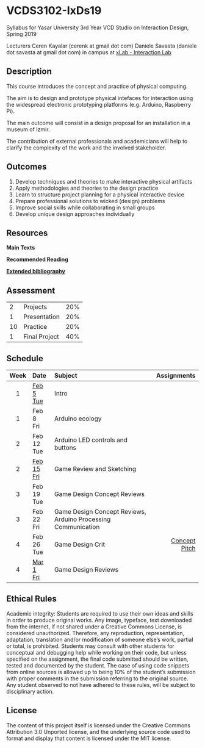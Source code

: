 # VCDS3102-IxDs19
Syllabus for Yasar University 3rd Year VCD Studio on Interaction Design, Spring 2019

Lecturers
Ceren Kayalar (cerenk at gmail dot com)
Daniele Savasta (daniele dot savasta at gmail dot com)
in campus at [xLab - Interaction Lab](http://xlab.yasar.edu.tr)

## Description
This course introduces the concept and practice of physical computing.

The aim is to design and prototype physical intefaces for interaction using the widespread electronic prototyping platforms (e.g. Arduino, Raspberry Pi).

The main outcome will consist in a design proposal for an installation in a museum of Izmir.

The contribution of external professionals and academicians will help to clarify the complexity of the work and the involved stakeholder.

## Outcomes
1. Develop techniques and theories to make interactive physical artifacts
2. Apply methodologies and theories to the design practice
3. Learn to structure project planning for a physical interactive device
4. Prepare professional solutions to wicked (design) problems
5. Improve social skills while collaborating in small groups
6. Develop unique design approaches individually

## Resources

**Main Texts**


**Recommended Reading**

[**Extended bibliography**](https://github.com/ixd-izmir/ixd3101f18/blob/master/extendedBibliography.md)

## Assessment

| | | |
|-|-|-|
|2| Projects |20%|
|1| Presentation |20%|
|10| Practice |20%|
|1| Final Project |40%|


## Schedule

| Week | Date | Subject | Assignments |
|:---:|:-------------|:-------------| -----:|
| 1 | [Feb 5<br>Tue](https://github.com/ixd-izmir/ixd3101f18/blob/master/daily/feb5tue.md) | Intro | |
| 1 | Feb 8<br>Fri | Arduino ecology | |
| 2 | Feb 12<br>Tue | Arduino LED controls and buttons | |
| 2 | [Feb 15<br>Fri ](https://github.com/ixd-izmir/ixd3101f18/blob/master/daily/feb15fri.md) | Game Review and Sketching | |
| 3 | Feb 19<br>Tue | Game Design Concept Reviews |  |
| 3 | Feb 22<br>Fri | Game Design Concept Reviews, Arduino Processing Communication |  |
| 4 | Feb 26<br>Tue | Game Design Crit | [Concept Pitch](https://github.com/ixd-izmir/ixd3102s19/blob/master/assignments/conceptPitch.md) |
| 4 | [Mar 1<br>Fri](https://github.com/ixd-izmir/ixd3102s19/blob/master/daily/mar01fri.md) | Game Design Reviews |  |  


## Ethical Rules
Academic integrity: Students are required to use their own ideas and skills in order to produce original works. Any image, typeface, text downloaded from the internet, if not shared under a Creative Commons License, is considered unauthorized. Therefore, any reproduction, representation, adaptation, translation and/or modification of someone else’s work, partial or total, is prohibited. Students may consult with other students for conceptual and debugging help while working on their code, but unless specified on the assignment, the final code submitted should be written, tested and documented by the student. The case of using code snippets from online sources is allowed up to being 10% of the student’s submission with proper comments in the submission referring to the original source. Any student observed to not have adhered to these rules, will be subject to disciplinary action.

## License
The content of this project itself is licensed under the Creative Commons Attribution 3.0 Unported license, and the underlying source code used to format and display that content is licensed under the MIT license.
